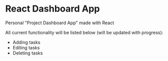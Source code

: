 # React Dashboard App

Personal "Project Dashboard App" made with React

All current functionality will be listed below (will be updated with progress):

- Adding tasks
- Editing tasks
- Deleting tasks
